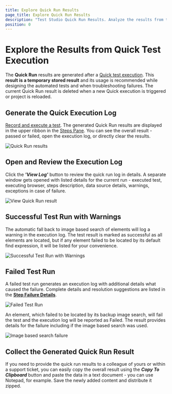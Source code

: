 ```yaml
---
title: Explore Quick Run Results
page_title: Explore Quick Run Results
description: "Test Studio Quick Run Results. Analyze the results from test run. Failing Test Studio test. Unable to find element. Warning in the execution log. Test Studio Execution log."
position: 0
---
```

# Explore the Results from Quick Test Execution

The __Quick Run__ results are generated after a <a href="/automated-tests/test-execution/quick-execution#execution-timeouts" target="_blank">Quick test execution</a>. This __result is a temporary stored result__ and its usage is recommended while designing the automated tests and when troubleshooting failures. The current Quick Run result is deleted when a new Quick execution is triggered or project is reloaded.

## Generate the Quick Execution Log

<a href="/getting-started/first-project#test-recording" target="_blank">Record and execute a test</a>. The generated Quick Run results are displayed in the upper ribbon in the <a href="/features/test-maintenance/steps-pane" target="_blank">Steps Pane</a>. You can see the overall result - passed or failed, open the execution log, or directly clear the results.

![Quick Run results][1]

## Open and Review the Execution Log

Click the ***'View Log'*** button to review the quick run log in details. A separate window gets opened with listed details for the current run - executed test, executing browser, steps description, data source details, warnings, exceptions in case of failure.

![View Quick Run result][2]

## Successful Test Run with Warnings

The automatic fall back to image based search of elements will log a warning in the execution log. The test result is marked as successful as all elements are located, but if any element failed to be located by its default find expression, it will be listed for your convenience.

![Successful Test Run with Warnings][3]

## Failed Test Run

A failed test run generates an execution log with additional details what caused the failure. Complete details and resolution suggestions are listed in the <a href="/automated-tests/test-results/step-failure-details" target="_blank">__Step Failure Details__</a>.

![Failed Test Run][4]

An element, which failed to be located by its backup image search, will fail the test and the execution log will be reported as Failed. The result provides details for the failure including if the image based search was used.

![Image based search failure][5]

## Collect the Generated Quick Run Result

If you need to provide the quick run results to a colleague of yours or within a support ticket, you can easily copy the overall result using the ___Copy To Clipboard___ button and paste the data in a text document - you can use Notepad, for example. Save the newly added content and distribute it zipped.

[1]: /img/automated-tests/test-results/analyze-quick-run-results/fig1.png
[2]: /img/automated-tests/test-results/analyze-quick-run-results/fig2.png
[3]: /img/automated-tests/test-results/analyze-quick-run-results/fig3.png
[4]: /img/automated-tests/test-results/analyze-quick-run-results/fig4.png
[5]: /img/automated-tests/test-results/analyze-quick-run-results/fig5.png